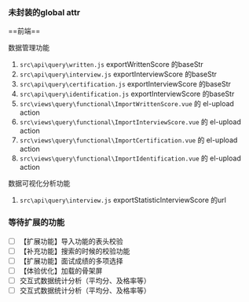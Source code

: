 
### 未封装的global attr

==前端==

数据管理功能

1. `src\api\query\written.js` exportWrittenScore 的baseStr
2. `src\api\query\interview.js` exportInterviewScore 的baseStr
3. `src\api\query\certification.js` exportInterviewScore 的baseStr
4. `src\api\query\identification.js` exportInterviewScore 的baseStr
5. `src\views\query\functional\ImportWrittenScore.vue` 的 el-upload action
6. `src\views\query\functional\ImportInterviewScore.vue` 的 el-upload action
7. `src\views\query\functional\ImportCertification.vue` 的 el-upload action
8. `src\views\query\functional\ImportIdentification.vue` 的 el-upload action

数据可视化分析功能

1. `src\api\query\interview.js` exportStatisticInterviewScore 的url


### 等待扩展的功能

- [ ] 【扩展功能】导入功能的表头校验
- [ ] 【补充功能】搜索的时候的校验功能
- [ ] 【扩展功能】面试成绩的多项选择
- [ ] 【体验优化】加载的骨架屏
- [ ] 交互式数据统计分析（平均分、及格率等）
- [ ] 交互式数据统计分析（平均分、及格率等）
